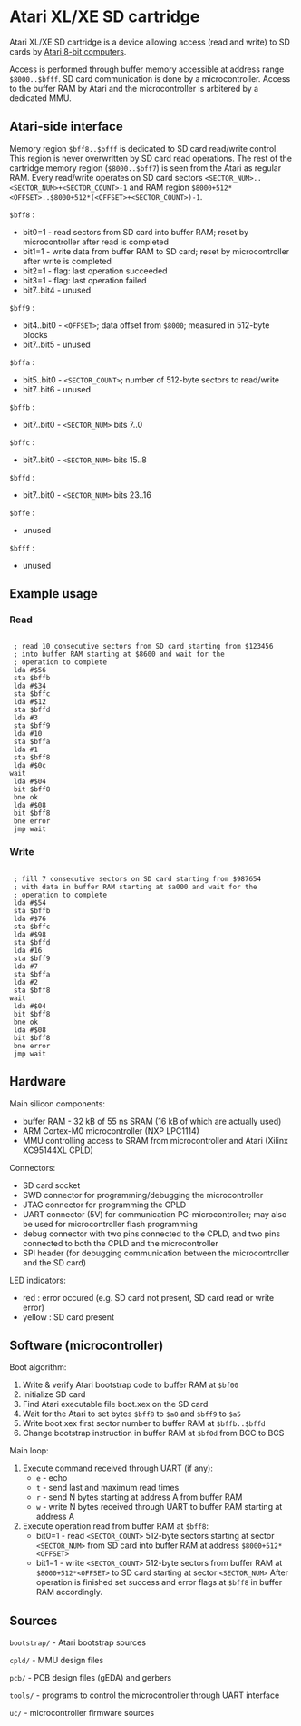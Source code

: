 Atari XL/XE SD cartridge
========================

Atari XL/XE SD cartridge is a device allowing access (read and write) to SD
cards by [Atari 8-bit computers](http://en.wikipedia.org/wiki/Atari_8-bit_family).

Access is performed through buffer memory accessible at address range
`$8000..$bfff`. SD card communication is done by a microcontroller. Access to
the buffer RAM by Atari and the microcontroller is arbitered by a dedicated
MMU.

Atari-side interface
--------------------

Memory region `$bff8..$bfff` is dedicated to SD card read/write control. This
region is never overwritten by SD card read operations. The rest of the cartridge
memory region (`$8000..$bff7`) is seen from the Atari as regular RAM.
Every read/write operates on SD card sectors `<SECTOR_NUM>..<SECTOR_NUM>+<SECTOR_COUNT>-1`
and RAM region `$8000+512*<OFFSET>..$8000+512*(<OFFSET>+<SECTOR_COUNT>)-1`.

`$bff8` :

* bit0=1     - read sectors from SD card into buffer RAM; reset by microcontroller after read is completed
* bit1=1     - write data from buffer RAM to SD card; reset by microcontroller after write is completed
* bit2=1     - flag: last operation succeeded
* bit3=1     - flag: last operation failed
* bit7..bit4 - unused

`$bff9` :

* bit4..bit0 - `<OFFSET>`; data offset from `$8000`; measured in 512-byte blocks
* bit7..bit5 - unused

`$bffa` :

* bit5..bit0 - `<SECTOR_COUNT>`; number of 512-byte sectors to read/write
* bit7..bit6 - unused

`$bffb` :

* bit7..bit0 - `<SECTOR_NUM>` bits 7..0

`$bffc` :

* bit7..bit0 - `<SECTOR_NUM>` bits 15..8

`$bffd` :

* bit7..bit0 - `<SECTOR_NUM>` bits 23..16

`$bffe` :

* unused

`$bfff` :

* unused

Example usage
-------------

### Read

<pre><code>
 ; read 10 consecutive sectors from SD card starting from $123456
 ; into buffer RAM starting at $8600 and wait for the
 ; operation to complete
 lda #$56
 sta $bffb
 lda #$34
 sta $bffc
 lda #$12
 sta $bffd
 lda #3
 sta $bff9
 lda #10
 sta $bffa
 lda #1
 sta $bff8
 lda #$0c
wait
 lda #$04
 bit $bff8
 bne ok
 lda #$08
 bit $bff8
 bne error
 jmp wait
</code></pre>

### Write

<pre><code>
 ; fill 7 consecutive sectors on SD card starting from $987654
 ; with data in buffer RAM starting at $a000 and wait for the
 ; operation to complete
 lda #$54
 sta $bffb
 lda #$76
 sta $bffc
 lda #$98
 sta $bffd
 lda #16
 sta $bff9
 lda #7
 sta $bffa
 lda #2
 sta $bff8
wait
 lda #$04
 bit $bff8
 bne ok
 lda #$08
 bit $bff8
 bne error
 jmp wait
</code></pre>

Hardware
--------

Main silicon components:

* buffer RAM - 32 kB of 55 ns SRAM (16 kB of which are actually used)
* ARM Cortex-M0 microcontroller (NXP LPC1114)
* MMU controlling access to SRAM from microcontroller and Atari (Xilinx XC95144XL CPLD)

Connectors:

* SD card socket
* SWD connector for programming/debugging the microcontroller
* JTAG connector for programming the CPLD
* UART connector (5V) for communication PC-microcontroller; may also be used for microcontroller flash programming
* debug connector with two pins connected to the CPLD, and two pins connected to both the CPLD and the microcontroller
* SPI header (for debugging communication between the microcontroller and the SD card)

LED indicators:

* red : error occured (e.g. SD card not present, SD card read or write error)
* yellow : SD card present

Software (microcontroller)
--------------------------

Boot algorithm:

1. Write & verify Atari bootstrap code to buffer RAM at `$bf00`
2. Initialize SD card
3. Find Atari executable file boot.xex on the SD card
4. Wait for the Atari to set bytes `$bff8` to `$a0` and `$bff9` to `$a5`
5. Write boot.xex first sector number to buffer RAM at `$bffb..$bffd`
6. Change bootstrap instruction in buffer RAM at `$bf0d` from BCC to BCS

Main loop:

1. Execute command received through UART (if any):
   * `e` - echo
   * `t` - send last and maximum read times
   * `r` - send N bytes starting at address A from buffer RAM
   * `w` - write N bytes received through UART to buffer RAM starting
           at address A
2. Execute operation read from buffer RAM at `$bff8`:
   * bit0=1 - read `<SECTOR_COUNT>` 512-byte sectors starting at sector `<SECTOR_NUM>`
              from SD card into buffer RAM at address `$8000+512*<OFFSET>`
   * bit1=1 - write `<SECTOR_COUNT>` 512-byte sectors from buffer RAM
              at `$8000+512*<OFFSET>` to SD card starting at sector `<SECTOR_NUM>`
   After operation is finished set success and error flags at `$bff8` in buffer
   RAM accordingly.

Sources
-------

`bootstrap/` - Atari bootstrap sources

`cpld/`      - MMU design files

`pcb/`       - PCB design files (gEDA) and gerbers

`tools/`     - programs to control the microcontroller through UART interface

`uc/`        - microcontroller firmware sources


